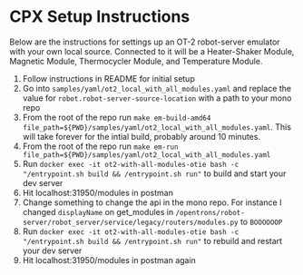 # CPX Setup Instructions

Below are the instructions for settings up an OT-2 robot-server emulator with your own local source. Connected to it
will be a Heater-Shaker Module, Magnetic Module, Thermocycler Module, and Temperature Module.

1. Follow instructions in README for initial setup
2. Go into `samples/yaml/ot2_local_with_all_modules.yaml` and replace the value for `robot.robot-server-source-location`
   with a path to your mono repo
3. From the root of the repo run `make em-build-amd64 file_path=${PWD}/samples/yaml/ot2_local_with_all_modules.yaml`.
   This will take forever for the intial build, probably around 10 minutes.
4. From the root of the repo run `make em-run file_path=${PWD}/samples/yaml/ot2_local_with_all_modules.yaml`
5. Run `docker exec -it ot2-with-all-modules-otie bash -c "/entrypoint.sh build && /entrypoint.sh run"` to build and
   start your dev server
6. Hit localhost:31950/modules in postman
7. Change something to change the api in the mono repo. For instance I changed `displayName` on get_modules
   in `/opentrons/robot-server/robot_server/service/legacy/routers/modules.py` to `BOOOOOOP`
8. Run `docker exec -it ot2-with-all-modules-otie bash -c "/entrypoint.sh build && /entrypoint.sh run"` to rebuild and
   restart your dev server
9. Hit localhost:31950/modules in postman again

